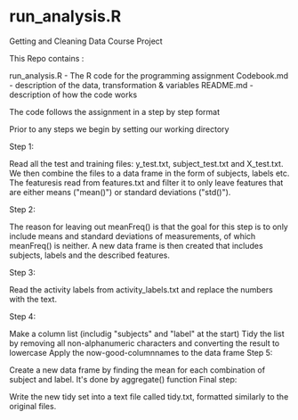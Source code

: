 run_analysis.R
==============

Getting and Cleaning Data Course Project

This Repo contains :

run_analysis.R - The R code for the programming assignment
Codebook.md - description of the data, transformation & variables
README.md - description of how the code works

The code follows the assignment in a step by step format

Prior to any steps we begin by setting our working directory

Step 1:

Read all the test and training files: y_test.txt, subject_test.txt and X_test.txt.
We then combine the files to a data frame in the form of subjects, labels etc.
The featuresis read from features.txt and filter it to only leave features that are either means ("mean()") or standard deviations ("std()").

Step 2:

The reason for leaving out meanFreq() is that the goal for this step is to only include means and standard deviations of measurements, of which meanFreq() is neither.
A new data frame is then created that includes subjects, labels and the described features.

Step 3:

Read the activity labels from activity_labels.txt and replace the numbers with the text.

Step 4:

Make a column list (includig "subjects" and "label" at the start)
Tidy the list by removing all non-alphanumeric characters and converting the result to lowercase
Apply the now-good-columnnames to the data frame
Step 5:

Create a new data frame by finding the mean for each combination of subject and label. It's done by aggregate() function
Final step:

Write the new tidy set into a text file called tidy.txt, formatted similarly to the original files.
